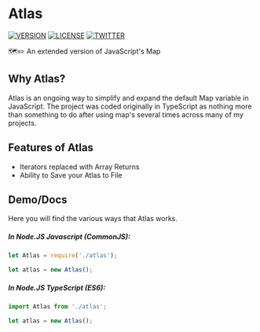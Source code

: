 # Atlas

[![VERSION](https://img.shields.io/badge/dynamic/json.svg?color=blue&label=version&query=version&url=https%3A%2F%2Fraw.githubusercontent.com%2FYourNetworkNerd%2FAtlas%2Fmaster%2Fpackage.json)](https://github.com/YourNetworkNerd/Atlas)
[![LICENSE](https://img.shields.io/badge/license-MIT-green.svg)](https://github.com/YourNetworkNerd/Atlas/blob/master/LICENSE)
[![TWITTER](https://img.shields.io/badge/Twitter-YourNetworkNerd-1DA1F2.svg?logo=twitter)](https://twitter.com/YourNetworknerd)

🗺✏️ An extended version of JavaScript's Map

## Why Atlas?
Atlas is an ongoing way to simplify and expand the default Map variable in JavaScript. The project
was coded originally in TypeScript as nothing more than something to do after using map's several
times across many of my projects.

## Features of Atlas
- Iterators replaced with Array Returns
- Ability to Save your Atlas to File

## Demo/Docs
Here you will find the various ways that Atlas works.

##### In Node.JS Javascript (CommonJS):
```js
let Atlas = require('./atlas');

let atlas = new Atlas();
```

##### In Node.JS TypeScript (ES6):
```ts
import Atlas from './atlas';

let atlas = new Atlas();
```
